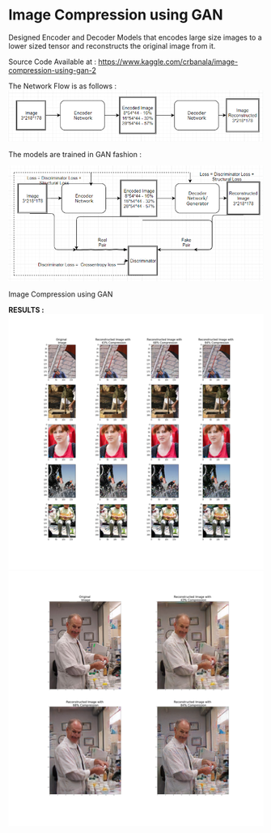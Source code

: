 # Image Compression using GAN


Designed Encoder and Decoder Models that encodes large size images to a lower sized tensor and reconstructs the original image from it.




Source Code Available at :
https://www.kaggle.com/crbanala/image-compression-using-gan-2



The Network Flow is as follows :
<img src="NetworkFlow.PNG" >


The models are trained in GAN fashion :

<img src="TrainingFlow.PNG" >

Image Compression using GAN

<b> RESULTS : </b>
<img src="results.png" >
<img src="results1.png" >
